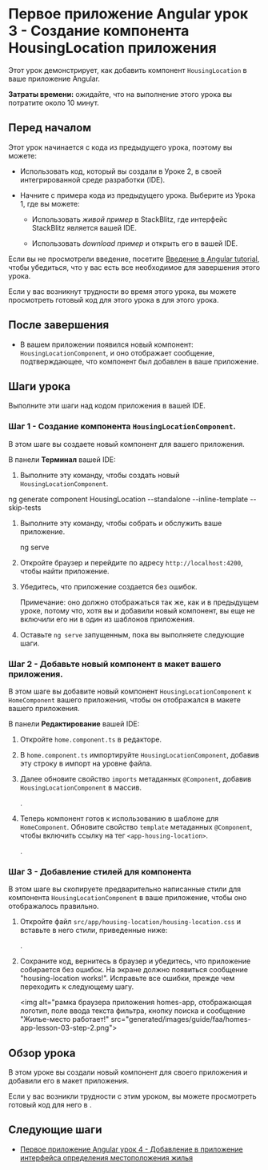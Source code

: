 # Первое приложение Angular урок 3 - Создание компонента HousingLocation приложения

Этот урок демонстрирует, как добавить компонент `HousingLocation` в ваше приложение Angular.

**Затраты времени:** ожидайте, что на выполнение этого урока вы потратите около 10 минут.

## Перед началом

Этот урок начинается с кода из предыдущего урока, поэтому вы можете:

-   Использовать код, который вы создали в Уроке 2, в своей интегрированной среде разработки (IDE).

-   Начните с примера кода из предыдущего урока. Выберите <live-example name="first-app-lesson-02"></live-example> из Урока 1, где вы можете:

    -   Использовать _живой пример_ в StackBlitz, где интерфейс StackBlitz является вашей IDE.

    -   Использовать _download пример_ и открыть его в вашей IDE.

Если вы не просмотрели введение, посетите [Введение в Angular tutorial](tutorial/first-app), чтобы убедиться, что у вас есть все необходимое для завершения этого урока.

Если у вас возникнут трудности во время этого урока, вы можете просмотреть готовый код для этого урока в <live-example></live-example> для этого урока.

## После завершения

-   В вашем приложении появился новый компонент: `HousingLocationComponent`, и оно отображает сообщение, подтверждающее, что компонент был добавлен в ваше приложение.

## Шаги урока

Выполните эти шаги над кодом приложения в вашей IDE.

### Шаг 1 - Создание компонента `HousingLocationComponent`.

В этом шаге вы создаете новый компонент для вашего приложения.

В панели **Терминал** вашей IDE:

1. Выполните эту команду, чтобы создать новый `HousingLocationComponent`.

 <code-example format="shell" language="shell">
  ng generate component HousingLocation --standalone --inline-template --skip-tests
 </code-example>

1. Выполните эту команду, чтобы собрать и обслужить ваше приложение.

    <code-example format="shell" language="shell">

    ng serve

    </code-example>

1. Откройте браузер и перейдите по адресу `http://localhost:4200`, чтобы найти приложение.

1. Убедитесь, что приложение создается без ошибок.

    Примечание: оно должно отображаться так же, как и в предыдущем уроке, потому что, хотя вы и добавили новый компонент, вы еще не включили его ни в один из шаблонов приложения.

1. Оставьте `ng serve` запущенным, пока вы выполняете следующие шаги.

### Шаг 2 - Добавьте новый компонент в макет вашего приложения.

В этом шаге вы добавите новый компонент `HousingLocationComponent` к `HomeComponent` вашего приложения, чтобы он отображался в макете вашего приложения.

В панели **Редактирование** вашей IDE:

1.  Откройте `home.component.ts` в редакторе.

1.  В `home.component.ts` импортируйте `HousingLocationComponent`, добавив эту строку в импорт на уровне файла.

    <code-example header="Import HousingLocationComponent in src/app/home/home/home.component.ts" path="first-app-lesson-03/src/app/home/home.component.ts" region="import-housingLocation"></code-example >

1.  Далее обновите свойство `imports` метаданных `@Component`, добавив `HousingLocationComponent` в массив.

    <code-example header="Add HousingLocationComponent to imports array in src/app/home/home.component.ts" path="first-app-lesson-03/src/app/home/home.component.ts" region="add-housingLocation-to-array"></code-example>.

1.  Теперь компонент готов к использованию в шаблоне для `HomeComponent`. Обновите свойство `template` метаданных `@Component`, чтобы включить ссылку на тег `<app-housing-location>`.

    <code-example header="Add housing location to the component template in src/app/home/home/home.component.ts" path="first-app-lesson-03/src/app/home/home.component.ts" region="add-housingLocation-to-template"></code-example>.

### Шаг 3 - Добавление стилей для компонента

В этом шаге вы скопируете предварительно написанные стили для компонента `HousingLocationComponent` в ваше приложение, чтобы оно отображалось правильно.

1. Откройте файл `src/app/housing-location/housing-location.css` и вставьте в него стили, приведенные ниже:

    <code-example header="Add CSS styles to housing location to the component in src/app/housing-location/housing-location/housing-location.component.css" path="first-app-lesson-03/src/app/housing-location/housing-location.component.css"></code-example>.

1. Сохраните код, вернитесь в браузер и убедитесь, что приложение собирается без ошибок. На экране должно появиться сообщение "housing-location works!". Исправьте все ошибки, прежде чем переходить к следующему шагу.

    <section class="lightbox">

    <img alt="рамка браузера приложения homes-app, отображающая логотип, поле ввода текста фильтра, кнопку поиска и сообщение "Жилье-место работает!" src="generated/images/guide/faa/homes-app-lesson-03-step-2.png">

    </section>

## Обзор урока

В этом уроке вы создали новый компонент для своего приложения и добавили его в макет приложения.

Если у вас возникли трудности с этим уроком, вы можете просмотреть готовый код для него в <live-example></live-example>.

## Следующие шаги

-   [Первое приложение Angular урок 4 - Добавление в приложение интерфейса определения местоположения жилья](tutorial/first-app/first-app-lesson-04)
